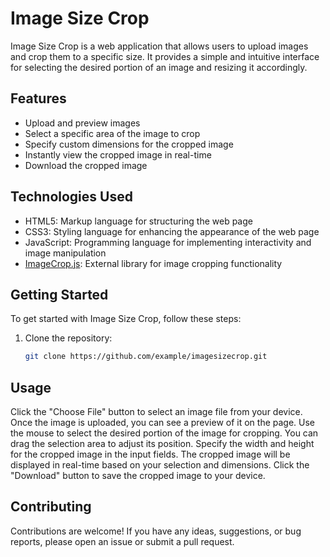 # Image Size Crop

Image Size Crop is a web application that allows users to upload images and crop them to a specific size. It provides a simple and intuitive interface for selecting the desired portion of an image and resizing it accordingly.

## Features

- Upload and preview images
- Select a specific area of the image to crop
- Specify custom dimensions for the cropped image
- Instantly view the cropped image in real-time
- Download the cropped image

## Technologies Used

- HTML5: Markup language for structuring the web page
- CSS3: Styling language for enhancing the appearance of the web page
- JavaScript: Programming language for implementing interactivity and image manipulation
- [ImageCrop.js](https://github.com/example/imagecrop.js): External library for image cropping functionality

## Getting Started

To get started with Image Size Crop, follow these steps:

1. Clone the repository:

   ```bash
   git clone https://github.com/example/imagesizecrop.git

## Usage

Click the "Choose File" button to select an image file from your device.
Once the image is uploaded, you can see a preview of it on the page.
Use the mouse to select the desired portion of the image for cropping. You can drag the selection area to adjust its position.
Specify the width and height for the cropped image in the input fields.
The cropped image will be displayed in real-time based on your selection and dimensions.
Click the "Download" button to save the cropped image to your device.

## Contributing

Contributions are welcome! If you have any ideas, suggestions, or bug reports, please open an issue or submit a pull request.
